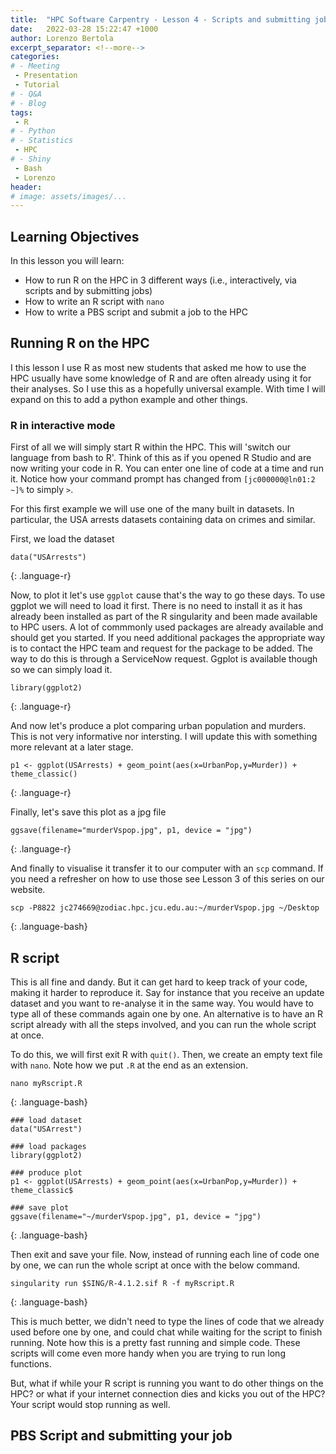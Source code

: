 ```yaml
---
title:  "HPC Software Carpentry - Lesson 4 - Scripts and submitting jobs"
date:   2022-03-28 15:22:47 +1000
author: Lorenzo Bertola
excerpt_separator: <!--more-->
categories:
# - Meeting
 - Presentation
 - Tutorial
# - Q&A
# - Blog
tags:
 - R
# - Python
# - Statistics
 - HPC
# - Shiny
 - Bash
 - Lorenzo
header:
# image: assets/images/...
---
```


## Learning Objectives

In this lesson you will learn:

- How to run R on the HPC in 3 different ways (i.e., interactively, via scripts and by submitting jobs)
- How to write an R script with `nano`
- How to write a PBS script and submit a job to the HPC

## Running R on the HPC

I this lesson I use R as most new students that asked me how to use the HPC usually have some knowledge of R and are often already using it for their analyses. So I use this as a hopefully universal example. With time I will expand on this to add a python example and other things.

### R in interactive mode

First of all we will simply start R within the HPC. This will 'switch our language from bash to R'. Think of this as if you opened R Studio and are now writing your code in R. You can enter one line of code at a time and run it. Notice how your command prompt has changed from `[jc000000@ln01:2 ~]%` to simply `>`. 

For this first example we will use one of the many built in datasets. In particular, the USA arrests datasets containing data on crimes and similar.

First, we load the dataset

~~~
data("USArrests")
~~~
{: .language-r}

Now, to plot it let's use `ggplot` cause that's the way to go these days. To use ggplot we will need to load it first. There is no need to install it as it has already been installed as part of the R singularity and been made available to HPC users. A lot of commmonly used packages are already available and should get you started. If you need additional packages the appropriate way is to contact the HPC team and request for the package to be added. The way to do this is through a ServiceNow request. Ggplot is available though so we can simply load it.

~~~
library(ggplot2)
~~~
{: .language-r}

And now let's produce a plot comparing urban population and murders. This is not very informative nor intersting. I will update this with something more relevant at a later stage.

~~~
p1 <- ggplot(USArrests) + geom_point(aes(x=UrbanPop,y=Murder)) + theme_classic()
~~~
{: .language-r}

Finally, let's save this plot as a jpg file

~~~
ggsave(filename="murderVspop.jpg", p1, device = "jpg")
~~~
{: .language-r}

And finally to visualise it transfer it to our computer with an `scp` command. If you need a refresher on how to use those see Lesson 3 of this series on our website.

~~~
scp -P8822 jc274669@zodiac.hpc.jcu.edu.au:~/murderVspop.jpg ~/Desktop
~~~
{: .language-bash}

## R script
This is all fine and dandy. But it can get hard to keep track of your code, making it harder to reproduce it. Say for instance that you receive an update dataset and you want to re-analyse it in the same way. You would have to type all of these commands again one by one. An alternative is to have an R script already with all the steps involved, and you can run the whole script at once.

To do this, we will first exit R with `quit()`. Then, we create an empty text file with `nano`. Note how we put `.R` at the end as an extension.

~~~
nano myRscript.R
~~~
{: .language-bash}

~~~
### load dataset
data("USArrest")

### load packages
library(ggplot2)

### produce plot
p1 <- ggplot(USArrests) + geom_point(aes(x=UrbanPop,y=Murder)) + theme_classic$

### save plot
ggsave(filename="~/murderVspop.jpg", p1, device = "jpg")
~~~
{: .language-bash}

Then exit and save your file. Now, instead of running each line of code one by one, we can run the whole script at once with the below command.

~~~
singularity run $SING/R-4.1.2.sif R -f myRscript.R
~~~
{: .language-bash}

This is much better, we didn't need to type the lines of code that we already used before one by one, and could chat while waiting for the script to finish running. Note how this is a pretty fast running and simple code. These scripts will come even more handy when you are trying to run long functions.

But, what if while your R script is running you want to do other things on the HPC? or what if your internet connection dies and kicks you out of the HPC? Your script would stop running as well.



## PBS Script and submitting your job
